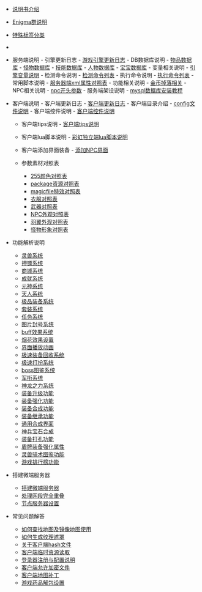 

- [说明书介绍](home.md)
- [Enigma群说明](/eghelp.md)
- [特殊标签分类](/00/uplist.md)
- 
- 服务端说明
               - 引擎更新日志
                    - [游戏引擎更新日志](/00/uplist.md)
               - DB数据库说明
                      - [物品数据库](/00/uplist.md)
                      - [怪物数据库](/00/uplist.md)
                      - [技能数据库](/00/uplist.md)
                      - [人物数据库](/00/uplist.md)
                      - [宝宝数据库](/00/uplist.md)
               - 变量相关说明
                       - [引擎变量说明](/00/uplist.md)
                - 检测命令说明
                      - [检测命令列表](/00/uplist.md)
                - 执行命令说明
                      - [执行命令列表](/00/uplist.md)
                - 常用脚本说明
                      - [服务器端xml属性对照表](/00/uplist.md)
                - 功能相关说明
                      - [金币掉落相关](/00/uplist.md)
                - NPC相关说明
                      - [npc开头参数](/00/uplist.md)
                - 服务端架设说明
                      - [mysql数据库安装教程](/00/uplist.md)
    				

- 客户端说明
        - 客户端更新日志
              - [客户端更新日志](/00/uplist.md)
         - 客户端目录介绍
              - [config文件说明](/00/uplist.md)
        - 客户端控件说明
              - [客户端控件说明](/00/uplist.md)
	- 客户端tips说明
             - [客户端tips说明](/00/uplist.md)
	- 客户端lua脚本说明
             - [彩虹独立端lua脚本说明](/00/uplist.md)
	- 客户端添加界面装备
             - [添加NPC界面](/00/uplist.md)
   
  - 参数素材对照表
     - [255颜色对照表](/02/uplist.md)
     - [package资源对照表](/02/uplist.md)
     - [magicfile特效对照表](/02/uplist.md)
     - [衣服对照表](/02/uplist.md)
     - [武器对照表](/02/uplist.md)
     - [NPC外观对照表](/02/uplist.md)
     - [羽翼外观对照表](/02/uplist.md)
     - [怪物形象对照表](/02/uplist.md)

- 功能解析说明
   - [灵兽系统](/02/uplist.md)
   - [押镖系统](/02/uplist.md)
   - [商城系统](/02/uplist.md)
   - [成就系统](/02/uplist.md)
   - [元神系统](/02/uplist.md)
   - [天人系统](/02/uplist.md)
   - [极品装备系统](/02/uplist.md)
   - [套装系统](/02/uplist.md)
   - [任务系统](/02/uplist.md)
   - [图片封号系统](/02/uplist.md)
   - [buff效果系统](/02/uplist.md)
   - [烟花效果设置](/02/uplist.md)
   - [界面播放动画](/02/uplist.md)
   - [极速装备回收系统](/02/uplist.md)
   - [极速打扮系统](/02/uplist.md)
   - [boss图鉴系统](/02/uplist.md)
   - [军衔系统](/02/uplist.md)
   - [神龙之力系统](/02/uplist.md)
   - [装备升级功能](/02/uplist.md)
   - [装备强化功能](/02/uplist.md)
   - [装备合成功能](/02/uplist.md)
   - [装备继承功能](/02/uplist.md)
   - [通用合成界面](/02/uplist.md)
   - [神兵宝石合成](/02/uplist.md)
   - [装备打孔功能](/02/uplist.md)
   - [盾牌装备强化属性](/02/uplist.md)
   - [灵兽骑术图鉴功能](/02/uplist.md)
   - [游戏排行榜功能 ](/02/uplist.md)

- 搭建微端服务器
    - [搭建微端服务器](/02/uplist.md)
    - [处理网段完全重叠](/02/uplist.md)
    - [节点服务器设置](/02/uplist.md)

- 常见问题解答
     - [如何查找地图及镜像地图使用](/02/uplist.md)
     - [如何生成纹理遮罩](/02/uplist.md)
     - [关于客户端hash文件](/02/uplist.md)
     - [客户端临时资源读取](/02/uplist.md)
     - [登录器注册与配置说明](/02/uplist.md)
     - [客户端允许加密文件](/02/uplist.md)
     - [客户端地图补丁](/02/uplist.md)
     - [游戏药品解包设置](/02/uplist.md)

